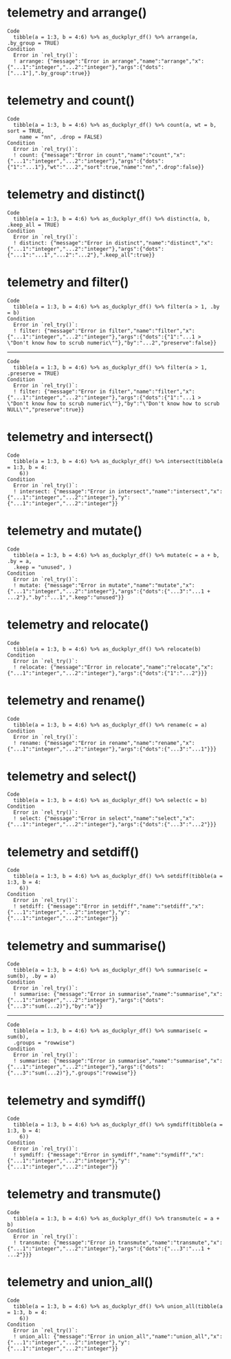 # telemetry and arrange()

    Code
      tibble(a = 1:3, b = 4:6) %>% as_duckplyr_df() %>% arrange(a, .by_group = TRUE)
    Condition
      Error in `rel_try()`:
      ! arrange: {"message":"Error in arrange","name":"arrange","x":{"...1":"integer","...2":"integer"},"args":{"dots":["...1"],".by_group":true}}

# telemetry and count()

    Code
      tibble(a = 1:3, b = 4:6) %>% as_duckplyr_df() %>% count(a, wt = b, sort = TRUE,
        name = "nn", .drop = FALSE)
    Condition
      Error in `rel_try()`:
      ! count: {"message":"Error in count","name":"count","x":{"...1":"integer","...2":"integer"},"args":{"dots":{"1":"...1"},"wt":"...2","sort":true,"name":"nn",".drop":false}}

# telemetry and distinct()

    Code
      tibble(a = 1:3, b = 4:6) %>% as_duckplyr_df() %>% distinct(a, b, .keep_all = TRUE)
    Condition
      Error in `rel_try()`:
      ! distinct: {"message":"Error in distinct","name":"distinct","x":{"...1":"integer","...2":"integer"},"args":{"dots":{"...1":"...1","...2":"...2"},".keep_all":true}}

# telemetry and filter()

    Code
      tibble(a = 1:3, b = 4:6) %>% as_duckplyr_df() %>% filter(a > 1, .by = b)
    Condition
      Error in `rel_try()`:
      ! filter: {"message":"Error in filter","name":"filter","x":{"...1":"integer","...2":"integer"},"args":{"dots":{"1":"...1 > \"Don't know how to scrub numeric\""},"by":"...2","preserve":false}}

---

    Code
      tibble(a = 1:3, b = 4:6) %>% as_duckplyr_df() %>% filter(a > 1, .preserve = TRUE)
    Condition
      Error in `rel_try()`:
      ! filter: {"message":"Error in filter","name":"filter","x":{"...1":"integer","...2":"integer"},"args":{"dots":{"1":"...1 > \"Don't know how to scrub numeric\""},"by":"\"Don't know how to scrub NULL\"","preserve":true}}

# telemetry and intersect()

    Code
      tibble(a = 1:3, b = 4:6) %>% as_duckplyr_df() %>% intersect(tibble(a = 1:3, b = 4:
        6))
    Condition
      Error in `rel_try()`:
      ! intersect: {"message":"Error in intersect","name":"intersect","x":{"...1":"integer","...2":"integer"},"y":{"...1":"integer","...2":"integer"}}

# telemetry and mutate()

    Code
      tibble(a = 1:3, b = 4:6) %>% as_duckplyr_df() %>% mutate(c = a + b, .by = a,
      .keep = "unused", )
    Condition
      Error in `rel_try()`:
      ! mutate: {"message":"Error in mutate","name":"mutate","x":{"...1":"integer","...2":"integer"},"args":{"dots":{"...3":"...1 + ...2"},".by":"...1",".keep":"unused"}}

# telemetry and relocate()

    Code
      tibble(a = 1:3, b = 4:6) %>% as_duckplyr_df() %>% relocate(b)
    Condition
      Error in `rel_try()`:
      ! relocate: {"message":"Error in relocate","name":"relocate","x":{"...1":"integer","...2":"integer"},"args":{"dots":{"1":"...2"}}}

# telemetry and rename()

    Code
      tibble(a = 1:3, b = 4:6) %>% as_duckplyr_df() %>% rename(c = a)
    Condition
      Error in `rel_try()`:
      ! rename: {"message":"Error in rename","name":"rename","x":{"...1":"integer","...2":"integer"},"args":{"dots":{"...3":"...1"}}}

# telemetry and select()

    Code
      tibble(a = 1:3, b = 4:6) %>% as_duckplyr_df() %>% select(c = b)
    Condition
      Error in `rel_try()`:
      ! select: {"message":"Error in select","name":"select","x":{"...1":"integer","...2":"integer"},"args":{"dots":{"...3":"...2"}}}

# telemetry and setdiff()

    Code
      tibble(a = 1:3, b = 4:6) %>% as_duckplyr_df() %>% setdiff(tibble(a = 1:3, b = 4:
        6))
    Condition
      Error in `rel_try()`:
      ! setdiff: {"message":"Error in setdiff","name":"setdiff","x":{"...1":"integer","...2":"integer"},"y":{"...1":"integer","...2":"integer"}}

# telemetry and summarise()

    Code
      tibble(a = 1:3, b = 4:6) %>% as_duckplyr_df() %>% summarise(c = sum(b), .by = a)
    Condition
      Error in `rel_try()`:
      ! summarise: {"message":"Error in summarise","name":"summarise","x":{"...1":"integer","...2":"integer"},"args":{"dots":{"...3":"sum(...2)"},"by":"a"}}

---

    Code
      tibble(a = 1:3, b = 4:6) %>% as_duckplyr_df() %>% summarise(c = sum(b),
      .groups = "rowwise")
    Condition
      Error in `rel_try()`:
      ! summarise: {"message":"Error in summarise","name":"summarise","x":{"...1":"integer","...2":"integer"},"args":{"dots":{"...3":"sum(...2)"},".groups":"rowwise"}}

# telemetry and symdiff()

    Code
      tibble(a = 1:3, b = 4:6) %>% as_duckplyr_df() %>% symdiff(tibble(a = 1:3, b = 4:
        6))
    Condition
      Error in `rel_try()`:
      ! symdiff: {"message":"Error in symdiff","name":"symdiff","x":{"...1":"integer","...2":"integer"},"y":{"...1":"integer","...2":"integer"}}

# telemetry and transmute()

    Code
      tibble(a = 1:3, b = 4:6) %>% as_duckplyr_df() %>% transmute(c = a + b)
    Condition
      Error in `rel_try()`:
      ! transmute: {"message":"Error in transmute","name":"transmute","x":{"...1":"integer","...2":"integer"},"args":{"dots":{"...3":"...1 + ...2"}}}

# telemetry and union_all()

    Code
      tibble(a = 1:3, b = 4:6) %>% as_duckplyr_df() %>% union_all(tibble(a = 1:3, b = 4:
        6))
    Condition
      Error in `rel_try()`:
      ! union_all: {"message":"Error in union_all","name":"union_all","x":{"...1":"integer","...2":"integer"},"y":{"...1":"integer","...2":"integer"}}

